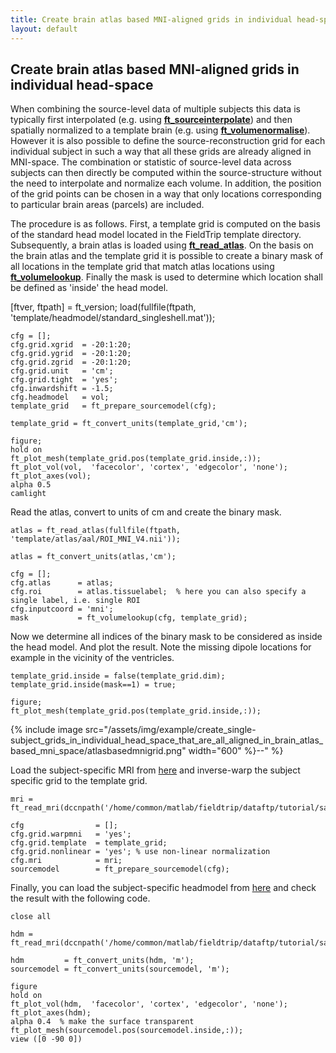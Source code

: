 ```yaml
---
title: Create brain atlas based MNI-aligned grids in individual head-space
layout: default
---
```


## Create brain atlas based MNI-aligned grids in individual head-space

When combining the source-level data of multiple subjects this data is typically first interpolated (e.g. using **[ft_sourceinterpolate](/reference/ft_sourceinterpolate)**) and then spatially normalized to a template brain (e.g. using **[ft_volumenormalise](/reference/ft_volumenormalise)**). However it is also possible to define the source-reconstruction grid for each individual subject in such a way that all these grids are already aligned in MNI-space. The combination or statistic of source-level data across subjects can then directly be computed within the source-structure without the need to interpolate and normalize each volume. In addition, the position of the grid points can be chosen in a way that only locations corresponding to particular brain areas (parcels) are included.

The procedure is as follows. First, a template grid is computed on the basis of the standard head model located in the FieldTrip template directory. Subsequently, a brain atlas is loaded using  **[ft_read_atlas](/reference/ft_read_atlas)**. On the basis on the brain atlas and the template grid it is possible to create a binary mask of all locations in the template grid that match atlas locations using **[ft_volumelookup](/reference/ft_volumelookup)**. Finally the mask is used to determine which location shall be defined as 'inside' the head model.

  [ftver, ftpath] = ft_version;
	load(fullfile(ftpath, 'template/headmodel/standard_singleshell.mat'));

	cfg = [];
	cfg.grid.xgrid  = -20:1:20;
	cfg.grid.ygrid  = -20:1:20;
	cfg.grid.zgrid  = -20:1:20;
	cfg.grid.unit   = 'cm';
	cfg.grid.tight  = 'yes';
	cfg.inwardshift = -1.5;
	cfg.headmodel   = vol;
	template_grid   = ft_prepare_sourcemodel(cfg);

	template_grid = ft_convert_units(template_grid,'cm');

	figure;
	hold on
	ft_plot_mesh(template_grid.pos(template_grid.inside,:));
	ft_plot_vol(vol,  'facecolor', 'cortex', 'edgecolor', 'none');
	ft_plot_axes(vol);
	alpha 0.5
	camlight

Read the atlas, convert to units of cm and create the binary mask.

	atlas = ft_read_atlas(fullfile(ftpath, 'template/atlas/aal/ROI_MNI_V4.nii'));

	atlas = ft_convert_units(atlas,'cm');

	cfg = [];
	cfg.atlas      = atlas;
	cfg.roi        = atlas.tissuelabel;  % here you can also specify a single label, i.e. single ROI
	cfg.inputcoord = 'mni';
	mask           = ft_volumelookup(cfg, template_grid);

Now we determine all indices of the binary mask to be considered as inside the head model. And plot the result. Note the missing dipole locations for example in the vicinity of the ventricles.

	template_grid.inside = false(template_grid.dim);
	template_grid.inside(mask==1) = true;

	figure;
	ft_plot_mesh(template_grid.pos(template_grid.inside,:));

{% include image src="/assets/img/example/create_single-subject_grids_in_individual_head_space_that_are_all_aligned_in_brain_atlas_based_mni_space/atlasbasedmnigrid.png" width="600" %}--" %}

Load the subject-specific MRI from [here](ftp://ftp.fieldtriptoolbox.org/pub/fieldtrip/tutorial/salzburg/mri.mat) and inverse-warp the subject specific grid to the template grid.

	mri = ft_read_mri(dccnpath('/home/common/matlab/fieldtrip/dataftp/tutorial/salzburg/mri.mat'));

	cfg                = [];
	cfg.grid.warpmni   = 'yes';
	cfg.grid.template  = template_grid;
	cfg.grid.nonlinear = 'yes'; % use non-linear normalization
	cfg.mri            = mri;
	sourcemodel        = ft_prepare_sourcemodel(cfg);

Finally, you can load the subject-specific headmodel from [here](ftp://ftp.fieldtriptoolbox.org/pub/fieldtrip/tutorial/salzburg/hdm.mat) and check the result with the following code.

	close all

	hdm = ft_read_mri(dccnpath('/home/common/matlab/fieldtrip/dataftp/tutorial/salzburg/hdm.mat'));

	hdm         = ft_convert_units(hdm, 'm');
	sourcemodel = ft_convert_units(sourcemodel, 'm');

	figure
	hold on   
	ft_plot_vol(hdm,  'facecolor', 'cortex', 'edgecolor', 'none');
	ft_plot_axes(hdm);
	alpha 0.4  % make the surface transparent
	ft_plot_mesh(sourcemodel.pos(sourcemodel.inside,:));
	view ([0 -90 0])
